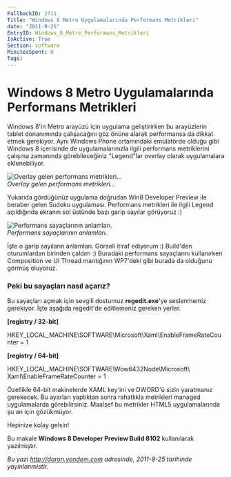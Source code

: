 ```yaml
---
FallbackID: 2711
Title: "Windows 8 Metro Uygulamalarında Performans Metrikleri"
date: "2011-9-25"
EntryID: Windows_8_Metro_Performans_Metrikleri
IsActive: True
Section: software
MinutesSpent: 0
Tags: 
---
```

# Windows 8 Metro Uygulamalarında Performans Metrikleri
Windows 8'in Metro arayüzü için uygulama geliştirirken bu arayüzlerin
tablet donanımında çalışacağını göz önüne alarak performansa da dikkat
etmek gerekiyor. Aynı Windows Phone ortamındaki emülatörde olduğu gibi
Windows 8 içerisinde de uygulamalarınızla ilgili performans metriklerini
çalışma zamanında görebileceğiniz "Legend"lar overlay olarak
uygulamalara eklenebiliyor.

![Overlay gelen performans
metrikleri...](media/Windows_8_Metro_Performans_Metrikleri/metro_perf.jpg)\
*Overlay gelen performans metrikleri...*

Yukarıda gördüğünüz uygulama doğrudan Win8 Developer Preview ile beraber
gelen Sudoku uygulaması. Performans metrikleri ile ilgili Legend
açıldığında ekranın sol üstünde bazı garip sayılar görüyoruz :)

![Performans sayaçlarının
anlamları.](media/Windows_8_Metro_Performans_Metrikleri/metro_perf2.png)\
*Performans sayaçlarının anlamları.*

İşte o garip sayıların anlamları. Görseli itiraf ediyorum :) Build'den
oturumlardan birinden çaldım :) Buradaki performans sayaçlarını
kullanırken Composition ve UI Thread mantığının WP7'deki gibi burada da
olduğunu görmüş oluyoruz.

### Peki bu sayaçları nasıl açarız?

Bu sayaçları açmak için sevgili dostumuz **regedit.exe**'ye seslenmemiz
gerekiyor. İşte aşağıda regedit'de editlemeniz gereken yerler.

**[registry / 32-bit]**

HKEY\_LOCAL\_MACHINE\\SOFTWARE\\Microsoft\\Xaml\\EnableFrameRateCounter
= 1

**[registry / 64-bit]**

HKEY\_LOCAL\_MACHINE\\SOFTWARE\\Wow6432Node\\Microsoft\\\
Xaml\\EnableFrameRateCounter = 1

Özellikle 64-bit makinelerde XAML key'ini ve DWORD'ü sizin yaratmanız
gerekecek. Bu ayarları yaptıktan sonra rahatlıkla metrikleri managed
uygulamalarda görebilirsiniz. Maalsef bu metrikler HTML5 uygulamalarında
şu an için gözükmüyor.

Hepinize kolay gelsin!

Bu makale **Windows 8 Developer Preview Build 8102** kullanılarak
yazılmıştır.



*Bu yazi http://daron.yondem.com adresinde, 2011-9-25 tarihinde yayinlanmistir.*
